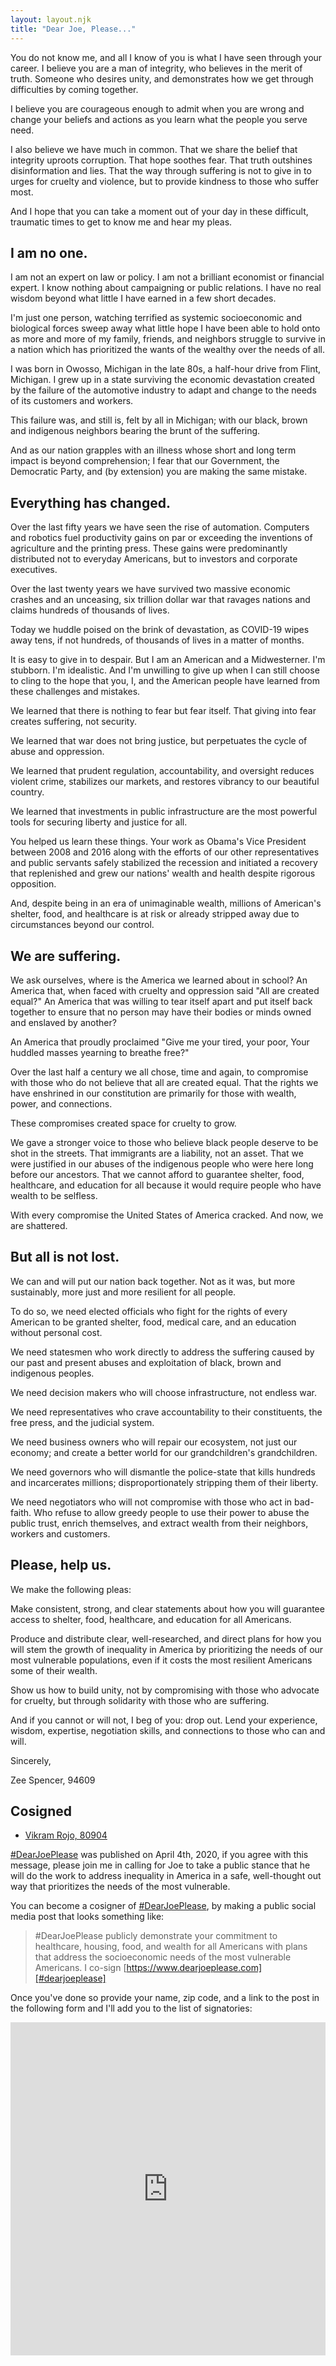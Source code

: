```yaml
---
layout: layout.njk
title: "Dear Joe, Please..."
---
```


You do not know me, and all I know of you is what I have seen through your
career. I believe you are a man of integrity, who believes in the merit of
truth. Someone who desires unity, and demonstrates how we get through
difficulties by coming together.

I believe you are courageous enough to admit when you are wrong and change your
beliefs and actions as you learn what the people you serve need.

I also believe we have much in common. That we share the belief that integrity
uproots corruption. That hope soothes fear. That truth outshines disinformation
and lies. That the way through suffering is not to give in to urges for cruelty
and violence, but to provide kindness to those who suffer most.

And I hope that you can take a moment out of your day in these difficult,
traumatic times to get to know me and hear my pleas.

## I am no one.

I am not an expert on law or policy. I am not a brilliant economist or financial
expert. I know nothing about campaigning or public relations. I have no real
wisdom beyond what little I have earned in a few short decades.

I'm just one person, watching terrified as systemic socioeconomic and biological
forces sweep away what little hope I have been able to hold onto as more and
more of my family, friends, and neighbors struggle to survive in a nation which
has prioritized the wants of the wealthy over the needs of all.

I was born in Owosso, Michigan in the late 80s, a half-hour drive from Flint,
Michigan. I grew up in a state surviving the economic devastation created by the
failure of the automotive industry to adapt and change to the needs of its
customers and workers.

This failure was, and still is, felt by all in Michigan; with our black, brown
and indigenous neighbors bearing the brunt of the suffering.

And as our nation grapples with an illness whose short and long term impact is
beyond comprehension; I fear that our Government, the Democratic Party, and (by
extension) you are making the same mistake.

## Everything has changed.

Over the last fifty years we have seen the rise of automation. Computers and
robotics fuel productivity gains on par or exceeding the inventions of
agriculture and the printing press. These gains were predominantly distributed
not to everyday Americans, but to investors and corporate executives.

Over the last twenty years we have survived two massive economic crashes and an
unceasing, six trillion dollar war that ravages nations and claims hundreds of
thousands of lives.

Today we huddle poised on the brink of devastation, as COVID-19 wipes away tens,
if not hundreds, of thousands of lives in a matter of months.

It is easy to give in to despair. But I am an American and a Midwesterner. I'm
stubborn. I'm idealistic. And I'm unwilling to give up when I can still choose
to cling to the hope that you, I, and the American people have learned from
these challenges and mistakes.

We learned that there is nothing to fear but fear itself. That giving into fear
creates suffering, not security.

We learned that war does not bring justice, but perpetuates the cycle of abuse
and oppression.

We learned that prudent regulation, accountability, and oversight reduces
violent crime, stabilizes our markets, and restores vibrancy to our beautiful
country.

We learned that investments in public infrastructure are the most powerful tools
for securing liberty and justice for all.

You helped us learn these things. Your work as Obama's Vice President between
2008 and 2016 along with the efforts of our other representatives and public
servants safely stabilized the recession and initiated a recovery that
replenished and grew our nations' wealth and health despite rigorous opposition.

And, despite being in an era of unimaginable wealth, millions of American's
shelter, food, and healthcare is at risk or already stripped away due to
circumstances beyond our control.

## We are suffering.

We ask ourselves, where is the America we learned about in school? An America
that, when faced with cruelty and oppression said "All are created equal?" An
America that was willing to tear itself apart and put itself back together to
ensure that no person may have their bodies or minds owned and enslaved by
another?

An America that proudly proclaimed "Give me your tired, your poor, Your huddled
masses yearning to breathe free?"

Over the last half a century we all chose, time and again, to compromise with
those who do not believe that all are created equal. That the rights we have
enshrined in our constitution are primarily for those with wealth, power, and
connections.

These compromises created space for cruelty to grow.

We gave a stronger voice to those who believe black people deserve to be shot in
the streets. That immigrants are a liability, not an asset. That we were
justified in our abuses of the indigenous people who were here long before our
ancestors. That we cannot afford to guarantee shelter, food, healthcare, and
education for all because it would require people who have wealth to be
selfless.

With every compromise the United States of America cracked. And now, we are
shattered.

## But all is not lost.

We can and will put our nation back together. Not as it was, but more
sustainably, more just and more resilient for all people.

To do so, we need elected officials who fight for the rights of every American
to be granted shelter, food, medical care, and an education without personal
cost.

We need statesmen who work directly to address the suffering caused by our past
and present abuses and exploitation of black, brown and indigenous peoples.

We need decision makers who will choose infrastructure, not endless war.

We need representatives who crave accountability to their constituents, the free
press, and the judicial system.

We need business owners who will repair our ecosystem, not just our economy; and
create a better world for our grandchildren's grandchildren.

We need governors who will dismantle the police-state that kills hundreds and
incarcerates millions; disproportionately stripping them of their liberty.

We need negotiators who will not compromise with those who act in bad-faith. Who
refuse to allow greedy people to use their power to abuse the public trust,
enrich themselves, and extract wealth from their neighbors, workers and
customers.

## Please, help us.

We make the following pleas:

Make consistent, strong, and clear statements about how you will guarantee access
to shelter, food, healthcare, and education for all Americans.

Produce and distribute clear, well-researched, and direct plans for how you will
stem the growth of inequality in America by prioritizing the needs of our most
vulnerable populations, even if it costs the most resilient Americans some of
their wealth.

Show us how to build unity, not by compromising with those who advocate for
cruelty, but through solidarity with those who are suffering.

And if you cannot or will not, I beg of you: drop out. Lend your experience,
wisdom, expertise, negotiation skills, and connections to those who can and
will.

Sincerely,

Zee Spencer, 94609

## Cosigned

- [Vikram Rojo, 80904](https://twitter.com/atav1k/status/1247185259415793667?s=20)

[#DearJoePlease] was published on April 4th, 2020, if you agree with this
message, please join me in calling for Joe to take a public stance that he will
do the work to address inequality in America in a safe, well-thought out way
that prioritizes the needs of the most vulnerable.

You can become a cosigner of [#DearJoePlease], by making a public social media
post that looks something like:

> #DearJoePlease publicly demonstrate your commitment to healthcare, housing,
> food, and wealth for all Americans with plans that address the socioeconomic
> needs of the most vulnerable Americans. I co-sign
> [https://www.dearjoeplease.com][#dearjoeplease]

Once you've done so provide your name, zip code, and a link to the post in the
following form and I'll add you to the list of signatories:

<iframe class="airtable-embed" src="https://airtable.com/embed/shrKRzdHD0PSn4V98?backgroundColor=green" frameborder="0" onmousewheel="" width="100%" height="533" style="background: transparent;"></iframe>

[#dearjoeplease]: https://www.dearjoeplease.com/
